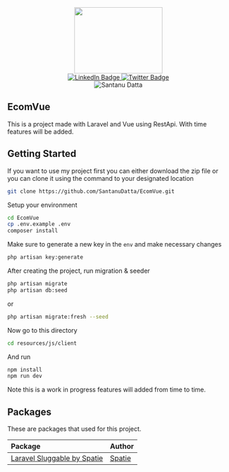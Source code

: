 <div id="header" align="center">
    <img src="https://media.giphy.com/media/v1.Y2lkPTc5MGI3NjExcTl3dWs3eTE5bmpsaGx5a3ZtbGRwYXF6ZmJ4NzV5M2F1NnBobXZvZyZlcD12MV9pbnRlcm5hbF9naWZfYnlfaWQmY3Q9Zw/f3KwliaH4MLtli8z7D/giphy.gif" width="200" height="150">
    <div id="badges">
        <a href="https://www.linkedin.com/in/santanudatta94/">
            <img src="https://img.shields.io/badge/LinkedIn-blue?style=for-the-badge&logo=linkedin&logoColor=white" alt="LinkedIn Badge"/>
        </a>
        <a href="https://twitter.com/SantanuDatta94">
            <img src="https://img.shields.io/badge/Twitter-blue?style=for-the-badge&logo=twitter&logoColor=white" alt="Twitter Badge"/>
        </a>
    </div>
    <img src="https://komarev.com/ghpvc/?username=SantanuDatta&style=flat-square&color=blue" alt="Santanu Datta"/>
</div>

## EcomVue

This is a project made with Laravel and Vue using RestApi. With time features will be added.

## Getting Started

If you want to use my project first you can either download the zip file or you can clone it using the command to your designated location

```bash
git clone https://github.com/SantanuDatta/EcomVue.git
```

Setup your environment

```bash
cd EcomVue
cp .env.example .env
composer install
```

Make sure to generate a new key in the `env` and make necessary changes

```bash
php artisan key:generate
```

After creating the project, run migration & seeder

```bash
php artisan migrate
php artisan db:seed
```

or

```bash
php artisan migrate:fresh --seed
```

Now go to this directory

```bash
cd resources/js/client
```

And run

```bash
npm install
npm run dev
```

Note this is a work in progress features will added from time to time.

## Packages

These are packages that used for this project.

| **Package**                                                                                          | **Author**                                          |
| :-------------------------------------------------------------------------------------------------- | :-------------------------------------------------- |
| [Laravel Sluggable by Spatie](https://github.com/spatie/laravel-sluggable) | [Spatie](https://github.com/spatie) |
